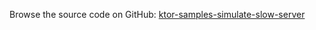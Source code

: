 [//]: # (title: Simulate Slow Server)
[//]: # (category: samples)
[//]: # (caption: Simulate Slow Server)

Browse the source code on GitHub: [ktor-samples-simulate-slow-server](https://github.com/ktorio/ktor-samples/tree/master/other/simulate-slow-server)
